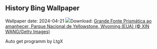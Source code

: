 ## History Bing Wallpaper
Wallpaper date: 2024-04-21
![](https://www.bing.com/th?id=OHR.YellowstoneGeyser_PT-BR2303534903_UHD.jpg&w=1000)Download: [Grande Fonte Prismática ao amanhecer, Parque Nacional de Yellowstone, Wyoming (EUA) (© XIN WANG/Getty Images)](https://www.bing.com/th?id=OHR.YellowstoneGeyser_PT-BR2303534903_UHD.jpg)

Auto get programm by LtgX
